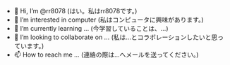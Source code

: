 - 👋 Hi, I’m @rr8078
(はい。私はrr8078です。)
- 👀 I’m interested in computer
(私はコンピュータに興味があります。)
- 🌱 I’m currently learning ...
(今学習していることは、...)
- 💞️ I’m looking to collaborate on ...
(私は...とコラボレーションしたいと思っています。)
- 📫 How to reach me ...
(連絡の際は...へメールを送ってください。)

<!---
rr8078/rr8078 is a ✨ special ✨ repository because its `README.md` (this file) appears on your GitHub profile.
You can click the Preview link to take a look at your changes.
「rr8078/rr8078は特別なリポジトリですなぜならREADME.mdがプロフィールに表示されるからです。
プレビューリンククリックで変更点を確認できます。」
--->
